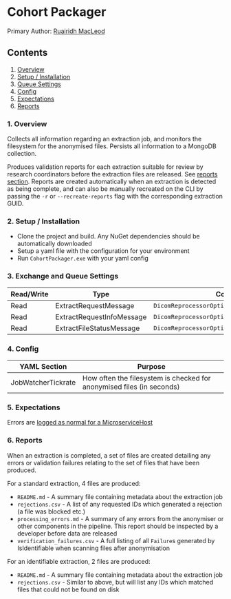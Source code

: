# Cohort Packager

Primary Author: [Ruairidh MacLeod](https://github.com/rkm)

## Contents

1.  [Overview](#1-overview)
2.  [Setup / Installation](#2-setup--installation)
3.  [Queue Settings](#3-queue-settings)
4.  [Config](#4-config)
5.  [Expectations](#5-expectations)
6.  [Reports](#6-reports)

### 1. Overview

Collects all information regarding an extraction job, and monitors the filesystem for the anonymised files. Persists all information to a MongoDB collection.

Produces validation reports for each extraction suitable for review by research coordinators before the extraction files are released. See [reports section](#6-reports). Reports are created automatically when an extraction is detected as being complete, and can also be manually recreated on the CLI by passing the `-r` or `--recreate-reports` flag with the corresponding extraction GUID.

### 2. Setup / Installation

-   Clone the project and build. Any NuGet dependencies should be automatically downloaded
-   Setup a yaml file with the configuration for your environment
-   Run `CohortPackager.exe` with your yaml config

### 3. Exchange and Queue Settings

| Read/Write | Type                      | Config setting                                      |
| ---------- | ------------------------- | --------------------------------------------------- |
| Read       | ExtractRequestMessage     | `DicomReprocessorOptions.ExtractRequestInfoOptions` |
| Read       | ExtractRequestInfoMessage | `DicomReprocessorOptions.ExtractFilesInfoOptions`   |
| Read       | ExtractFileStatusMessage  | `DicomReprocessorOptions.AnonImageStatusOptions`    |

### 4. Config

| YAML Section       | Purpose                                                               |
| ------------------ | --------------------------------------------------------------------- |
| JobWatcherTickrate | How often the filesystem is checked for anonymised files (in seconds) |

### 5. Expectations

Errors are [logged as normal for a MicroserviceHost](../../common/Smi.Common/README.md#logging)

### 6. Reports

When an extraction is completed, a set of files are created detailing any errors or validation failures relating to the set of files that have been produced.

For a standard extraction, 4 files are produced:

-   `README.md` - A summary file containing metadata about the extraction job
-   `rejections.csv` - A list of any requested IDs which generated a rejection (a file was blocked etc.)
-   `processing_errors.md` - A summary of any errors from the anonymiser or other components in the pipeline. This report should be inspected by a developer before data are released
-   `verification_failures.csv` - A full listing of all `Failure`s generated by IsIdentifiable when scanning files after anonymisation

For an identifiable extraction, 2 files are produced:

-   `README.md` - A summary file containing metadata about the extraction job
-   `rejections.csv` - Similar to above, but will list any IDs which matched files that could not be found on disk
